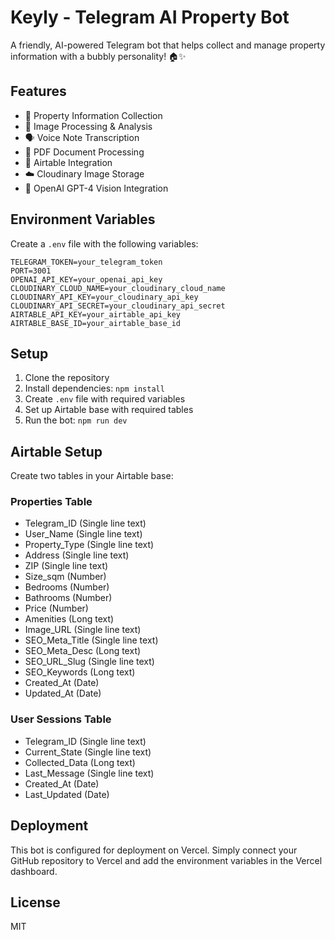 # Keyly - Telegram AI Property Bot

A friendly, AI-powered Telegram bot that helps collect and manage property information with a bubbly personality! 🏠✨

## Features

- 🏡 Property Information Collection
- 📸 Image Processing & Analysis
- 🗣️ Voice Note Transcription
- 📄 PDF Document Processing
- 🔄 Airtable Integration
- ☁️ Cloudinary Image Storage
- 🤖 OpenAI GPT-4 Vision Integration

## Environment Variables

Create a `.env` file with the following variables:

```env
TELEGRAM_TOKEN=your_telegram_token
PORT=3001
OPENAI_API_KEY=your_openai_api_key
CLOUDINARY_CLOUD_NAME=your_cloudinary_cloud_name
CLOUDINARY_API_KEY=your_cloudinary_api_key
CLOUDINARY_API_SECRET=your_cloudinary_api_secret
AIRTABLE_API_KEY=your_airtable_api_key
AIRTABLE_BASE_ID=your_airtable_base_id
```

## Setup

1. Clone the repository
2. Install dependencies: `npm install`
3. Create `.env` file with required variables
4. Set up Airtable base with required tables
5. Run the bot: `npm run dev`

## Airtable Setup

Create two tables in your Airtable base:

### Properties Table
- Telegram_ID (Single line text)
- User_Name (Single line text)
- Property_Type (Single line text)
- Address (Single line text)
- ZIP (Single line text)
- Size_sqm (Number)
- Bedrooms (Number)
- Bathrooms (Number)
- Price (Number)
- Amenities (Long text)
- Image_URL (Single line text)
- SEO_Meta_Title (Single line text)
- SEO_Meta_Desc (Long text)
- SEO_URL_Slug (Single line text)
- SEO_Keywords (Long text)
- Created_At (Date)
- Updated_At (Date)

### User Sessions Table
- Telegram_ID (Single line text)
- Current_State (Single line text)
- Collected_Data (Long text)
- Last_Message (Single line text)
- Created_At (Date)
- Last_Updated (Date)

## Deployment

This bot is configured for deployment on Vercel. Simply connect your GitHub repository to Vercel and add the environment variables in the Vercel dashboard.

## License

MIT 